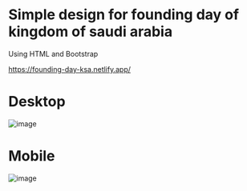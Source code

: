 # Simple design for founding day of kingdom of saudi arabia

Using HTML and Bootstrap

https://founding-day-ksa.netlify.app/


# Desktop

![image](https://user-images.githubusercontent.com/116006550/219881558-c5880c6f-9d78-4253-9375-9dbf50363017.png)


# Mobile

![image](https://user-images.githubusercontent.com/116006550/219881611-9c2be2a5-d40c-40d2-ae4a-c1b8a254ce42.png)




